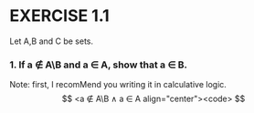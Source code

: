 # EXERCISE 1.1
Let A,B and C be sets.
###  1.  If a ∉ A\B and a ∈ A, show that a ∈ B.
Note: first, I recomMend you writing it in calculative logic.
$$
<a ∉ A\B ∧ a ∈ A align="center"><code>
$$

